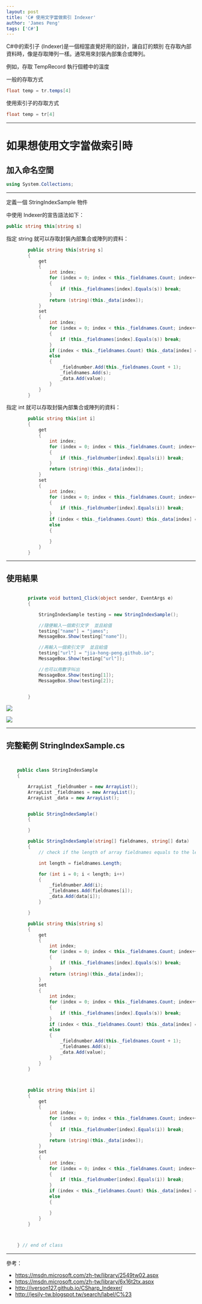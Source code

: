 ```yaml
---
layout: post
title: 'C# 使用文字當做索引 Indexer'
author: 'James Peng'
tags: ['C#']
---
```


C#中的索引子 (Indexer)是一個相當直覺好用的設計，讓自訂的類別 在存取內部資料時，像是存取陣列一樣。通常用來封裝內部集合或陣列。

例如，存取 TempRecord 執行個體中的溫度

一般的存取方式

~~~csharp
float temp = tr.temps[4]
~~~

使用索引子的存取方式

~~~csharp
float temp = tr[4]
~~~


----------

# 如果想使用文字當做索引時 #


## 加入命名空間 ##

~~~csharp
using System.Collections;
~~~

----------


定義一個 StringIndexSample 物件 

中使用 Indexer的宣告語法如下：

~~~csharp
public string this[string s]
~~~

指定 string 就可以存取封裝內部集合或陣列的資料：

~~~csharp
        public string this[string s]
        {
            get
            {
                int index;
                for (index = 0; index < this._fieldnames.Count; index++)
                {
                    if (this._fieldnames[index].Equals(s)) break;
                }
                return (string)(this._data[index]);
            }
            set
            {
                int index;
                for (index = 0; index < this._fieldnames.Count; index++)
                {
                    if (this._fieldnames[index].Equals(s)) break;
                }
                if (index < this._fieldnames.Count) this._data[index] = value;
                else
                {
                    _fieldnumber.Add(this._fieldnames.Count + 1);
                    _fieldnames.Add(s);
                    _data.Add(value);
                }
            }
        }
~~~


指定 int 就可以存取封裝內部集合或陣列的資料：

~~~csharp
        public string this[int i]
        {
            get
            {
                int index;
                for (index = 0; index < this._fieldnames.Count; index++)
                {
                    if (this._fieldnumber[index].Equals(i)) break;
                }
                return (string)(this._data[index]);
            }
            set
            {
                int index;
                for (index = 0; index < this._fieldnames.Count; index++)
                {
                    if (this._fieldnumber[index].Equals(i)) break;
                }
                if (index < this._fieldnames.Count) this._data[index] = value;
                else
                {

                }
            }
        }
~~~

----------


## 使用結果 ##

~~~csharp
    
        private void button1_Click(object sender, EventArgs e)
        {

            StringIndexSample testing = new StringIndexSample();

            //隨便輸入一個索引文字  並且給值
            testing["name"] = "james";
            MessageBox.Show(testing["name"]);

            //再輸入一個索引文字  並且給值 
            testing["url"] = "jia-hong-peng.github.io";
            MessageBox.Show(testing["url"]);

            //也可以用數字叫出
            MessageBox.Show(testing[1]);
            MessageBox.Show(testing[2]);   
            

        }
~~~


![](..\images\2016-04-17-CSharp_Indexer\5SkHtGI.png)

![](..\images\2016-04-17-CSharp_Indexer\Lmokpcr.png)



----------

## 完整範例 StringIndexSample.cs ##

~~~csharp


    public class StringIndexSample
    {

        ArrayList _fieldnumber = new ArrayList();
        ArrayList _fieldnames = new ArrayList();
        ArrayList _data = new ArrayList();


        public StringIndexSample()
        {

        }

        public StringIndexSample(string[] fieldnames, string[] data)
        {
            // check if the length of array fieldnames equals to the length of array data

            int length = fieldnames.Length;

            for (int i = 0; i < length; i++)
            {
                _fieldnumber.Add(i);
                _fieldnames.Add(fieldnames[i]);
                _data.Add(data[i]);
            }

        }

        public string this[string s]
        {
            get
            {
                int index;
                for (index = 0; index < this._fieldnames.Count; index++)
                {
                    if (this._fieldnames[index].Equals(s)) break;
                }
                return (string)(this._data[index]);
            }
            set
            {
                int index;
                for (index = 0; index < this._fieldnames.Count; index++)
                {
                    if (this._fieldnames[index].Equals(s)) break;
                }
                if (index < this._fieldnames.Count) this._data[index] = value;
                else
                {
                    _fieldnumber.Add(this._fieldnames.Count + 1);
                    _fieldnames.Add(s);
                    _data.Add(value);
                }
            }
        }



        public string this[int i]
        {
            get
            {
                int index;
                for (index = 0; index < this._fieldnames.Count; index++)
                {
                    if (this._fieldnumber[index].Equals(i)) break;
                }
                return (string)(this._data[index]);
            }
            set
            {
                int index;
                for (index = 0; index < this._fieldnames.Count; index++)
                {
                    if (this._fieldnumber[index].Equals(i)) break;
                }
                if (index < this._fieldnames.Count) this._data[index] = value;
                else
                {

                }
            }
        }



    } // end of class
~~~


----------

參考：

- https://msdn.microsoft.com/zh-tw/library/2549tw02.aspx
- https://msdn.microsoft.com/zh-tw/library/6x16t2tx.aspx
- http://iverson127.github.io/CSharp_Indexer/
- http://jesily-tw.blogspot.tw/search/label/C%23
